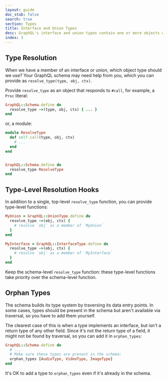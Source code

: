 ```yaml
---
layout: guide
doc_stub: false
search: true
section: Types
title: Interface and Union Types
desc: GraphQL's interface and union types contain one or more objects with something in common
index: 3
---
```


## Type Resolution

When we have a member of an interface or union, which object type should we use? Your GraphQL schema may need help from you, which you can provide as `resolve_type(type, obj, ctx)`.

Provide `resolve_type` as an object that responds to `#call`, for example, a `Proc` literal:

```ruby
GraphQL::Schema.define do
  resolve_type ->(type, obj, ctx) { ... }
end
```

or, a module:

```ruby
module ResolveType
  def self.call(type, obj, ctx)
    # ...
  end
end


GraphQL::Schema.define do
  resolve_type ResolveType
end
```

## Type-Level Resolution Hooks

In addition to a single, top-level `resolve_type` function, you can provide type-level functions:

```ruby
MyUnion = GraphQL::UnionType.define do
  resolve_type ->(obj, ctx) {
    # resolve `obj` as a member of `MyUnion`
  }
end

MyInterface = GraphQL::InterfaceType.define do
  resolve_type ->(obj, ctx) {
    # resolve `obj` as a member of `MyInterface`
  }
end
```

Keep the schema-level `resolve_type` function: these type-level functions take priority over the schema-level function.

## Orphan Types

The schema builds its type system by traversing its data entry points. In some cases, types should be present in the schema but aren't available via traversal, so you have to add them yourself.

The clearest case of this is when a type implements an interface, but isn't a return type of any other field. Since it's not the return type of a field, it might not be found by traversal, so you can add it in `orphan_types`:

```ruby
GraphQL::Schema.define do
  # ...
  # Make sure these types are present in the schema:
  orphan_types [AudioType, VideoType, ImageType]
end
```

It's OK to add a type to `orphan_types` even if it's already in the schema.
